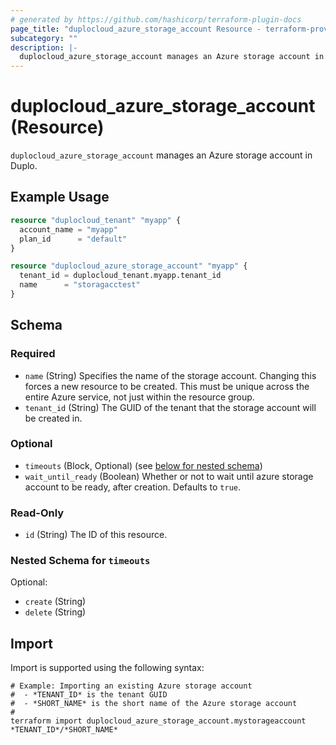 ```yaml
---
# generated by https://github.com/hashicorp/terraform-plugin-docs
page_title: "duplocloud_azure_storage_account Resource - terraform-provider-duplocloud"
subcategory: ""
description: |-
  duplocloud_azure_storage_account manages an Azure storage account in Duplo.
---
```


# duplocloud_azure_storage_account (Resource)

`duplocloud_azure_storage_account` manages an Azure storage account in Duplo.

## Example Usage

```terraform
resource "duplocloud_tenant" "myapp" {
  account_name = "myapp"
  plan_id      = "default"
}

resource "duplocloud_azure_storage_account" "myapp" {
  tenant_id = duplocloud_tenant.myapp.tenant_id
  name      = "storagacctest"
}
```

<!-- schema generated by tfplugindocs -->
## Schema

### Required

- `name` (String) Specifies the name of the storage account. Changing this forces a new resource to be created. This must be unique across the entire Azure service, not just within the resource group.
- `tenant_id` (String) The GUID of the tenant that the storage account will be created in.

### Optional

- `timeouts` (Block, Optional) (see [below for nested schema](#nestedblock--timeouts))
- `wait_until_ready` (Boolean) Whether or not to wait until azure storage account to be ready, after creation. Defaults to `true`.

### Read-Only

- `id` (String) The ID of this resource.

<a id="nestedblock--timeouts"></a>
### Nested Schema for `timeouts`

Optional:

- `create` (String)
- `delete` (String)

## Import

Import is supported using the following syntax:

```shell
# Example: Importing an existing Azure storage account
#  - *TENANT_ID* is the tenant GUID
#  - *SHORT_NAME* is the short name of the Azure storage account
#
terraform import duplocloud_azure_storage_account.mystorageaccount *TENANT_ID*/*SHORT_NAME*
```
